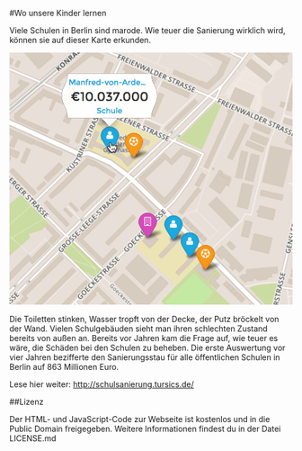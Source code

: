 #Wo unsere Kinder lernen

Viele Schulen in Berlin sind marode.
Wie teuer die Sanierung wirklich wird, können sie auf dieser Karte erkunden.

![alt text](https://raw.githubusercontent.com/tursics/schulsanierung/master/assets/social.gif "Eine Karte mit Preisetiketten für einzelne Schulen")

Die Toiletten stinken, Wasser tropft von der Decke, der Putz bröckelt von der Wand.
Vielen Schulgebäuden sieht man ihren schlechten Zustand bereits von außen an.
Bereits vor Jahren kam die Frage auf, wie teuer es wäre, die Schäden bei den Schulen zu beheben.
Die erste Auswertung vor vier Jahren bezifferte den Sanierungsstau für alle öffentlichen Schulen in Berlin auf 863 Millionen Euro.

Lese hier weiter:
http://schulsanierung.tursics.de/

##Lizenz

Der HTML- und JavaScript-Code zur Webseite ist kostenlos und in die Public Domain freigegeben. Weitere Informationen findest du in der Datei LICENSE.md

